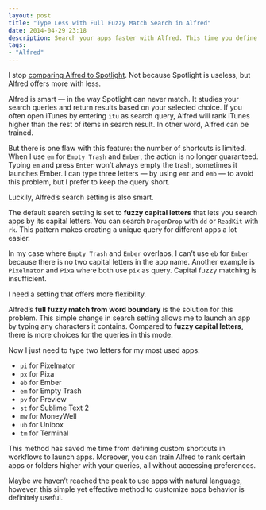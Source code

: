 ```yaml
---
layout: post
title: "Type Less with Full Fuzzy Match Search in Alfred"
date: 2014-04-29 23:18
description: Search your apps faster with Alfred. This time you define your own custom shortcuts for each app.
tags:
- "Alfred"
---
```


I stop [comparing Alfred to Spotlight](http://sayzlim.net/alfred-app-vs-spotlight "Alfred App vs Spotlight - Sayz Lim"). Not because Spotlight is useless, but Alfred offers more with less.

<!-- more -->

Alfred is smart — in the way Spotlight can never match. It studies your search queries and return results based on your selected choice. If you often open iTunes by entering `itu` as search query, Alfred  will rank iTunes higher than the rest of items in search result. In other word, Alfred can be trained.

But there is one flaw with this feature: the number of shortcuts is limited. When I use `em` for `Empty Trash` and `Ember`, the action is no longer guaranteed. Typing `em` and press `Enter` won’t always empty the trash, sometimes it launches Ember. I can type three letters — by using `emt` and `emb` —  to avoid this problem, but I prefer to keep the query short.

Luckily, Alfred’s search setting is also smart.

The default search setting is set to **fuzzy capital letters** that lets you search apps by its capital letters. You can search `DragonDrop` with `dd` or `ReadKit` with `rk`. This pattern makes creating a unique query for different apps a lot easier.

In my case where `Empty Trash` and `Ember` overlaps, I can’t use `eb` for `Ember` because there is no two capital letters in the app name. Another example is `Pixelmator` and `Pixa` where both use `pix` as query. Capital fuzzy matching is insufficient.

I need a setting that offers more flexibility.

Alfred’s **full fuzzy match from word boundary** is the solution for this problem. This simple change in search setting allows me to launch an app by typing any characters it contains. Compared to **fuzzy capital letters**, there is more choices for the queries in this mode.

Now I just need to type two letters for my most used apps:

- `pi` for Pixelmator
- `px` for Pixa
- `eb` for Ember
- `em` for Empty Trash
- `pv` for Preview
- `st` for Sublime Text 2
- `mw` for MoneyWell
- `ub` for Unibox
- `tm` for Terminal

This method has saved me time from defining custom shortcuts in workflows to launch apps.  Moreover, you can train Alfred to rank certain apps or folders higher with your queries, all without accessing preferences.

Maybe we haven’t reached the peak  to use apps with natural language, however, this simple yet effective method to customize apps behavior is definitely useful.